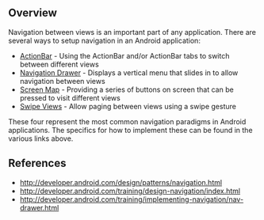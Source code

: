 ## Overview

Navigation between views is an important part of any application. There are several ways to setup navigation in an Android application:

 * [ActionBar](http://developer.android.com/design/patterns/actionbar.html) - Using the ActionBar and/or ActionBar tabs to switch between different views
 * [Navigation Drawer](http://developer.android.com/training/implementing-navigation/nav-drawer.html) - Displays a vertical menu that slides in to allow navigation between views 
 * [Screen Map](http://developer.android.com/training/design-navigation/descendant-lateral.html#buttons) - Providing a series of buttons on screen that can be pressed to visit different views
 * [Swipe Views](http://developer.android.com/training/implementing-navigation/lateral.html) - Allow paging between views using a swipe gesture

These four represent the most common navigation paradigms in Android applications. The specifics for how to implement these can be found in the various links above.

## References

 * <http://developer.android.com/design/patterns/navigation.html>
 * <http://developer.android.com/training/design-navigation/index.html>
 * <http://developer.android.com/training/implementing-navigation/nav-drawer.html>